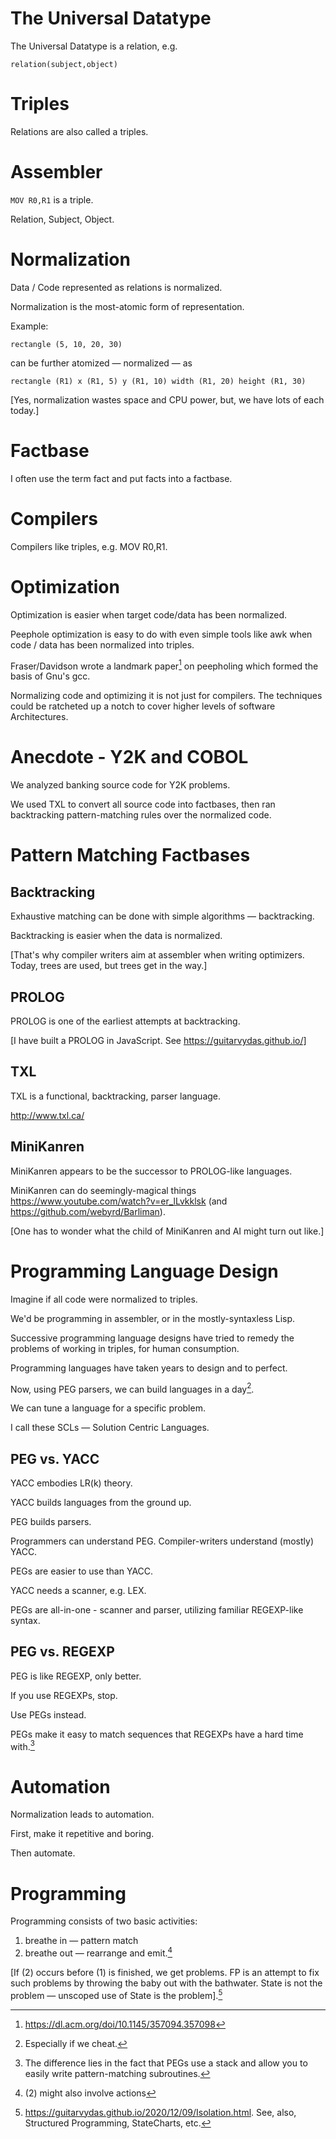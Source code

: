 # The Universal Datatype #

The Universal Datatype is a relation, e.g.

`relation(subject,object)`



# Triples #

Relations are also called a triples.


# Assembler #

`MOV R0,R1`
is a triple.  

Relation, Subject, Object.


# Normalization #

Data / Code represented as relations is normalized.

Normalization is the most-atomic form of representation.

Example:

`rectangle (5, 10, 20, 30)`

can be further atomized — normalized — as

`rectangle (R1)
x (R1, 5)
y (R1, 10)
width (R1, 20)
height (R1, 30)`

[Yes, normalization wastes space and CPU power, but, we have lots of each today.]

# Factbase #

I often use the term fact and put facts into a factbase.

# Compilers #

Compilers like triples, e.g. MOV R0,R1.

# Optimization #

Optimization is easier when target code/data has been normalized.

Peephole optimization is easy to do with even simple tools like awk when code / data has been normalized into triples.

Fraser/Davidson wrote a landmark paper[^fn1] on peepholing which formed the basis of Gnu's gcc.

Normalizing code and optimizing it is not just for compilers.  The techniques could be ratcheted up a notch to cover higher levels of software Architectures.

# Anecdote - Y2K and COBOL #

We analyzed banking source code for Y2K problems.

We used TXL to convert all source code into factbases, then ran backtracking pattern-matching rules over the normalized code.

# Pattern Matching Factbases #

## Backtracking ##

Exhaustive matching can be done with simple algorithms — backtracking.

Backtracking is easier when the data is normalized. 

[That's why compiler writers aim at assembler when writing optimizers.  Today, trees are used, but trees get in the way.]

## PROLOG ##

PROLOG is one of the earliest attempts at backtracking.

[I have built a PROLOG in JavaScript.  See https://guitarvydas.github.io/]

## TXL ##

TXL is a functional, backtracking, parser language.

http://www.txl.ca/


## MiniKanren ##

MiniKanren appears to be the successor to PROLOG-like languages.

MiniKanren can do seemingly-magical things https://www.youtube.com/watch?v=er_lLvkklsk (and https://github.com/webyrd/Barliman).

[One has to wonder what the child of MiniKanren and AI might turn out like.]

# Programming Language Design #

Imagine if all code were normalized to triples.

We'd be programming in assembler, or in the mostly-syntaxless Lisp.

Successive programming language designs have tried to remedy the problems of working in triples, for human consumption.

Programming languages have taken years to design and to perfect.

Now, using PEG parsers, we can build languages in a day[^fn2].  

We can tune a language for a specific problem.  

I call these SCLs — Solution Centric Languages.

## PEG vs. YACC ##

YACC embodies LR(k) theory.

YACC builds languages from the ground up.

PEG builds parsers.

Programmers can understand PEG.  Compiler-writers understand (mostly) YACC.

PEGs are easier to use than YACC.

YACC needs a scanner, e.g. LEX.

PEGs are all-in-one - scanner and parser, utilizing familiar REGEXP-like syntax.


## PEG vs. REGEXP ##

PEG is like REGEXP, only better.

If you use REGEXPs, stop.  

Use PEGs instead.

PEGs make it easy to match sequences that REGEXPs have a hard time with.[^fn3]

# Automation #

Normalization leads to automation.

First, make it repetitive and boring.

Then automate.


# Programming #

Programming consists of two basic activities:

1. breathe in — pattern match
2. breathe out — rearrange and emit.[^fn4]

[If (2) occurs before (1) is finished, we get problems.  FP is an attempt to fix such problems by throwing the baby out with the bathwater.  State is not the problem — unscoped use of State is the problem].[^fn5]


[^fn1]: https://dl.acm.org/doi/10.1145/357094.357098

[^fn2]: Especially if we cheat.

[^fn3]: The difference lies in the fact that PEGs use a stack and allow you to easily write pattern-matching subroutines.

[^fn4]: (2) might also involve actions

[^fn5]: https://guitarvydas.github.io/2020/12/09/Isolation.html.  See, also, Structured Programming, StateCharts, etc.